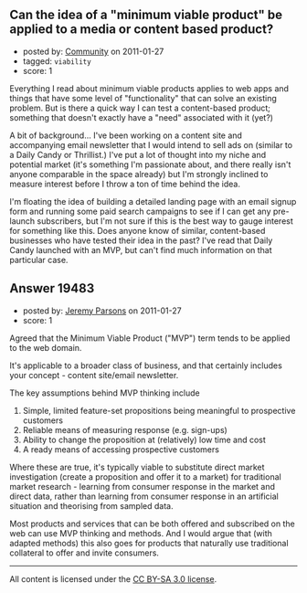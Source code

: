## Can the idea of a "minimum viable product" be applied to a media or content based product?

- posted by: [Community](https://stackexchange.com/users/-1/-1-community) on 2011-01-27
- tagged: `viability`
- score: 1

Everything I read about minimum viable products applies to web apps and things that have some level of "functionality" that can solve an existing problem. But is there a quick way I can test a content-based product; something that doesn't exactly have a "need" associated with it (yet?)

A bit of background... I've been working on a content site and accompanying email newsletter that I would intend to sell ads on (similar to a Daily Candy or Thrillist.) I've put a lot of thought into my niche and potential market (it's something I'm passionate about, and there really isn't anyone comparable in the space already) but I'm strongly inclined to measure interest before I throw a ton of time behind the idea.

I'm floating the idea of building a detailed landing page with an email signup form and running some paid search campaigns to see if I can get any pre-launch subscribers, but I'm not sure if this is the best way to gauge interest for something like this. Does anyone know of similar, content-based businesses who have tested their idea in the past? I've read that Daily Candy launched with an MVP, but can't find much information on that particular case.


## Answer 19483

- posted by: [Jeremy Parsons](https://stackexchange.com/users/-1/4291-jeremy-parsons) on 2011-01-27
- score: 1

Agreed that the Minimum Viable Product ("MVP") term tends to be applied to the web domain.

It's applicable to a broader class of business, and that certainly includes your concept - content site/email newsletter.

The key assumptions behind MVP thinking include

1. Simple, limited feature-set propositions being meaningful to prospective customers
2. Reliable means of measuring response (e.g. sign-ups)
1. Ability to change the proposition at (relatively) low time and cost
2. A ready means of accessing prospective customers

Where these are true, it's typically viable to substitute direct market investigation (create a proposition and offer it to a market) for traditional market research - learning from consumer response in the market and direct data, rather than learning from consumer response in an artificial situation and theorising from sampled data.

Most products and services that can be both offered and subscribed on the web can use MVP thinking and methods. And I would argue that (with adapted methods) this also goes for products that naturally use traditional collateral to offer and invite consumers.



---

All content is licensed under the [CC BY-SA 3.0 license](https://creativecommons.org/licenses/by-sa/3.0/).
